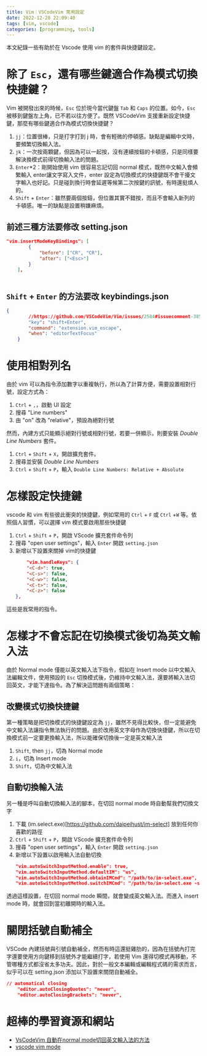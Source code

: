 ```yaml
---
title: Vim｜VSCodeVim 常用設定
date: 2022-12-28 22:09:40
tags: [vim, vscode] 
categories: [programming, tools]
---
```


本文紀錄一些有助於在 Vscode 使用 vim 的套件與快捷鍵設定。

<!--more-->
# 除了 `Esc`，還有哪些鍵適合作為模式切換快捷鍵？
Vim 被開發出來的時候，`Esc` 位於現今當代鍵盤 `Tab` 和 `Caps` 的位置。如今，`Esc` 被移到鍵盤左上角，已不若以往方便了。既然 VSCodeVim 支援重新設定快捷鍵，那麼有哪些鍵適合作為模式切換快捷鍵？

1. `jj`：位置很棒，只是打字打到 j 時，會有輕微的停頓感。缺點是編輯中文時，要頻繁切換輸入法。
2. `jk`：一次按兩顆鍵，但因為可以一起按，沒有連續按鈕的卡頓感，只是同樣要解決換模式前得切換輸入法的問題。
3. `Enter`*2：剛開始使用 vim 很容易忘記切回 normal 模式，既然中文輸入會頻繁輸入 enter讓文字寫入文件，enter 設定為切換模式的快捷鍵既不會干擾文字輸入也好記。只是碰到換行時會延遲等候第二次按鍵的訊號，有時還挺煩人的。
4. `Shift` + `Enter`：雖然要兩個按鈕，但位置其實不錯按，而且不會輸入新列的卡頓感。唯一的缺點是設置稍嫌麻煩。

## 前述三種方法要修改 setting.json
```json
"vim.insertModeKeyBindings": [
        {
            "before": ["CR", "CR"],
            "after": ["<Esc>"]
        }
    ],
    

```

## `Shift` + `Enter` 的方法要改 keybindings.json
```json
{
        //https://github.com/VSCodeVim/Vim/issues/2584#issuecomment-385561286
        "key": "shift+Enter",
        "command": "extension.vim_escape",
        "when": "editorTextFocus"
    }
```

# 使用相對列名
由於 vim 可以為指令添加數字以重複執行，所以為了計算方便，需要設置相對行號，設定方式為：
1. `Ctrl` + `,`，啟動 UI 設定
2. 搜尋 "Line numbers" 
3. 由 "on" 改為 "relative"，預設為絕對行號

然而，內建方式只能顯示絕對行號或相對行號，若要一併顯示，則要安裝 *Double Line Numbers* 套件。
1. `Ctrl` + `Shift` + `X`，開啟擴充套件。
2. 搜尋並安裝 *Double Line Numbers* 
3. `Ctrl` + `Shift` + `P`，輸入 `Double Line Numbers: Relative + Absolute`


# 怎樣設定快捷鍵
vscode 和 vim 有些彼此衝突的快捷鍵，例如常用的 `Ctrl` + `F` 或 `Ctrl` +`W` 等。依照個人習慣，可以選擇 vim 模式要啟用那些快捷鍵
1. `Ctrl` + `Shift` + `P`，開啟 VScode 擴充套件命令列
2. 搜尋 "open user settings"，輸入 `Enter` 開啟 `setting.json`
3. 新增以下設置來關掉 vim的快捷鍵
    ```json
        "vim.handleKeys": {
        "<C-d>": true,
        "<C-s>": false,
        "<C-w>": false,
        "<C-t>": false,
        "<C-z>": false
    },
    ```
這些是我常用的指令。

# 怎樣才不會忘記在切換模式後切為英文輸入法

由於 Normal mode 僅能以英文輸入法下指令，假如在 Insert mode 以中文輸入法編輯文件，使用預設的 `Esc` 切換模式後，仍維持中文輸入法，還要將輸入法切回英文，才能下達指令。為了解決這問題有兩個策略：

## 改變模式切換快捷鍵
第一種策略是把切換模式的快捷鍵設定為 `jj`，雖然不見得比較快，但一定能避免中文輸入法讓指令無法執行的問題。由於改用英文字母作為切換快捷鍵，所以在切換模式前一定要更換輸入法，所以能確保切換後一定是英文輸入法

1. `Shift`, then `jj`，切為 Normal mode
2. `i`，切為 Insert mode
3. `Shift`，切為中文輸入法

## 自動切換輸入法
另一種是呼叫自動切換輸入法的腳本，在切回 normal mode 時自動幫我們切換文字
1. 下載 (im.select.exe)[https://github.com/daipeihust/im-select] 放到任何你喜歡的路徑
2. `Ctrl` + `Shift` + `P`，開啟 VScode 擴充套件命令列
3. 搜尋 "open user settings"，輸入 `Enter` 開啟 `setting.json`
4. 新增以下設置以啟用輸入法自動切換
    ```json
    "vim.autoSwitchInputMethod.enable": true,
    "vim.autoSwitchInputMethod.defaultIM": "us",
    "vim.autoSwitchInputMethod.obtainIMCmd": "/path/to/im-select.exe",
    "vim.autoSwitchInputMethod.switchIMCmd": "/path/to/im-select.exe -s {im}"
    ```

透過這樣設置，在切回 normal mode 瞬間，就會變成英文輸入法。而進入 insert mode 時，就會回到當初離開時的輸入法。
# 關閉括號自動補全

VSCode 內建括號與引號自動補全，然而有時這還挺雞肋的，因為在括號內打完字還要使用方向鍵移到括號外才能繼續打字，若使用 Vim 還得切模式再移動，不管哪種方式都沒省太多功夫。因此，對於一般文本編輯或編輯程式碼的需求而言，似乎可以在 setting.json 添加以下設置來關閉自動補全。
```json
// automatical closing
    "editor.autoClosingQuotes": "never",
    "editor.autoClosingBrackets": "never",
```
# 超棒的學習資源和網站
- [VsCodeVim 自動在normal mode切回英文輸入法的方法](https://ithelp.ithome.com.tw/articles/10291847)
- [vscode vim mode](https://www.blog.lasai.com.tw/2020/07/05/vscode-vim-mode/)